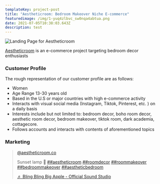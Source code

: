 ```yaml
---
templateKey: project-post
title: "Aestheticroom: Bedroom Makeover Niche E-commerce"
featuredimage: /img/1-yuq4zlbvc_sw0nqa4abtua.png
date: 2021-07-05T10:38:03.643Z
description: test
---
```

![](/img/1-yuq4zlbvc_sw0nqa4abtua.png "Landing Page for Aestheticroom")

[Aestheticroom](https://www.aestheticroom.co) is an e-commerce project targeting bedroom decor enthusiasts

### Customer Profile

The rough representation of our customer profile are as follows:

* Women
* Age Range 13-30 years old
* Based in the U.S or major countries with high e-commerce activity
* Interacts with visual social media (Instagram, Tiktok, Pinterest, etc. ) on a daily basis
* Interests include but not limited to: bedroom decor, boho room decor, aesthetic room decor, bedroom makeover, tiktok room, dark academia, cottagecore.
* Follows accounts and interacts with contents of aforementioned topics

### Marketing

<blockquote class="tiktok-embed" cite="https://www.tiktok.com/@aestheticroom.co/video/6980574602930048257" data-video-id="6980574602930048257" style="max-width: 605px;min-width: 325px;" > <section> <a target="_blank" title="@aestheticroom.co" href="https://www.tiktok.com/@aestheticroom.co">@aestheticroom.co</a> <p>Sunset lamp 🌻 <a title="aestheticroom" target="_blank" href="https://www.tiktok.com/tag/aestheticroom">##aestheticroom</a> <a title="roomdecor" target="_blank" href="https://www.tiktok.com/tag/roomdecor">##roomdecor</a> <a title="roommakeover" target="_blank" href="https://www.tiktok.com/tag/roommakeover">##roommakeover</a> <a title="bedroommakeover" target="_blank" href="https://www.tiktok.com/tag/bedroommakeover">##bedroommakeover</a> <a title="aestheticbedroom" target="_blank" href="https://www.tiktok.com/tag/aestheticbedroom">##aestheticbedroom</a></p> <a target="_blank" title="♬ Bling Bling Big Apple - Official Sound Studio" href="https://www.tiktok.com/music/Bling-Bling-Big-Apple-6859295005119350786">♬ Bling Bling Big Apple - Official Sound Studio</a> </section> </blockquote> <script async src="https://www.tiktok.com/embed.js"></script>
